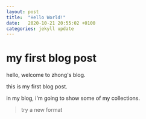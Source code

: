 ```yaml
---
layout: post
title:  "Hello World!"
date:   2020-10-21 20:55:02 +0100
categories: jekyll update
---
```


# my first blog post
hello, welcome to zhong's blog.

this is my first blog post.

in my blog, i'm going to show some of my collections.

> try a new format